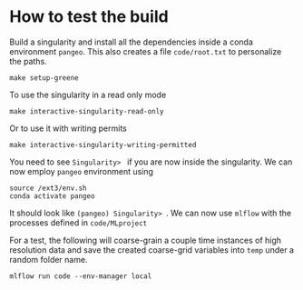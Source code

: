 # How to test the build
Build a singularity and install all the dependencies inside a conda environment `pangeo`.
This also creates a file `code/root.txt` to personalize the paths.
```
make setup-greene
```
To use the singularity in a read only mode
```
make interactive-singularity-read-only
```
Or to use it with writing permits
```
make interactive-singularity-writing-permitted
```
You need to see `Singularity> ` if you are now inside the singularity. We can now employ `pangeo` 
environment using
```
source /ext3/env.sh
conda activate pangeo
```
It should look like `(pangeo) Singularity> `. We can now use `mlflow` with the processes defined in `code/MLproject`

For a test, the following will coarse-grain a couple time instances of high resolution data and save the created coarse-grid variables into `temp` under a random folder name.

```
mlflow run code --env-manager local
```